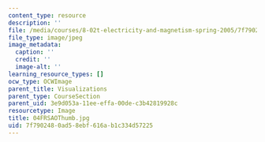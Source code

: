 ```yaml
---
content_type: resource
description: ''
file: /media/courses/8-02t-electricity-and-magnetism-spring-2005/7f7902480ad58ebf616ab1c334d57225_04FRSAOThumb.jpg
file_type: image/jpeg
image_metadata:
  caption: ''
  credit: ''
  image-alt: ''
learning_resource_types: []
ocw_type: OCWImage
parent_title: Visualizations
parent_type: CourseSection
parent_uid: 3e9d053a-11ee-effa-00de-c3b42819928c
resourcetype: Image
title: 04FRSAOThumb.jpg
uid: 7f790248-0ad5-8ebf-616a-b1c334d57225
---
```

